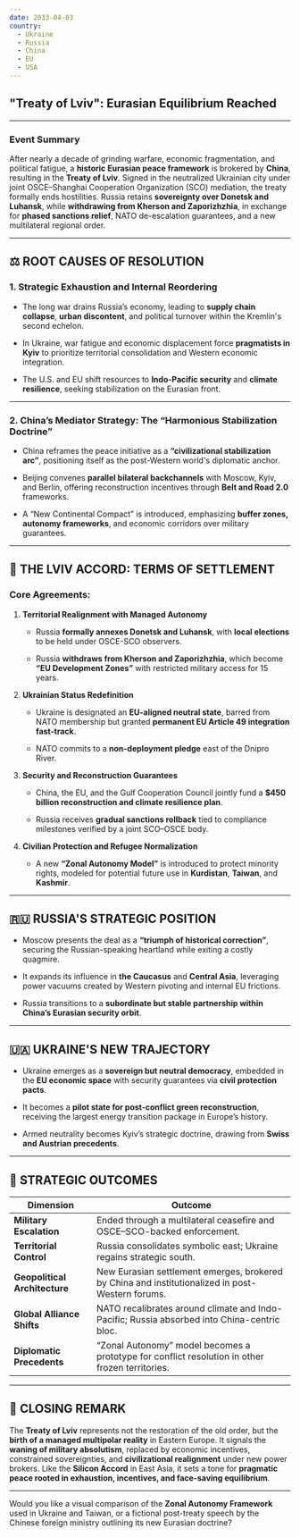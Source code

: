 ```yaml
---
date: 2033-04-03
country:
  - Ukraine
  - Russia
  - China
  - EU
  - USA
---
```

## **"Treaty of Lviv": Eurasian Equilibrium Reached**

---

### **Event Summary**

After nearly a decade of grinding warfare, economic fragmentation, and political fatigue, a **historic Eurasian peace framework** is brokered by **China**, resulting in the **Treaty of Lviv**. Signed in the neutralized Ukrainian city under joint OSCE–Shanghai Cooperation Organization (SCO) mediation, the treaty formally ends hostilities. Russia retains **sovereignty over Donetsk and Luhansk**, while **withdrawing from Kherson and Zaporizhzhia**, in exchange for **phased sanctions relief**, NATO de-escalation guarantees, and a new multilateral regional order.

---

## ⚖️ ROOT CAUSES OF RESOLUTION

### **1. Strategic Exhaustion and Internal Reordering**

- The long war drains Russia’s economy, leading to **supply chain collapse**, **urban discontent**, and political turnover within the Kremlin's second echelon.
    
- In Ukraine, war fatigue and economic displacement force **pragmatists in Kyiv** to prioritize territorial consolidation and Western economic integration.
    
- The U.S. and EU shift resources to **Indo-Pacific security** and **climate resilience**, seeking stabilization on the Eurasian front.
    

---

### **2. China’s Mediator Strategy: The “Harmonious Stabilization Doctrine”**

- China reframes the peace initiative as a **“civilizational stabilization arc”**, positioning itself as the post-Western world's diplomatic anchor.
    
- Beijing convenes **parallel bilateral backchannels** with Moscow, Kyiv, and Berlin, offering reconstruction incentives through **Belt and Road 2.0** frameworks.
    
- A “New Continental Compact” is introduced, emphasizing **buffer zones, autonomy frameworks**, and economic corridors over military guarantees.
    

---

## 📜 THE LVIV ACCORD: TERMS OF SETTLEMENT

### **Core Agreements:**

1. **Territorial Realignment with Managed Autonomy**
    
    - Russia **formally annexes Donetsk and Luhansk**, with **local elections** to be held under OSCE-SCO observers.
        
    - Russia **withdraws from Kherson and Zaporizhzhia**, which become **“EU Development Zones”** with restricted military access for 15 years.
        
2. **Ukrainian Status Redefinition**
    
    - Ukraine is designated an **EU-aligned neutral state**, barred from NATO membership but granted **permanent EU Article 49 integration fast-track**.
        
    - NATO commits to a **non-deployment pledge** east of the Dnipro River.
        
3. **Security and Reconstruction Guarantees**
    
    - China, the EU, and the Gulf Cooperation Council jointly fund a **$450 billion reconstruction and climate resilience plan**.
        
    - Russia receives **gradual sanctions rollback** tied to compliance milestones verified by a joint SCO–OSCE body.
        
4. **Civilian Protection and Refugee Normalization**
    
    - A new **“Zonal Autonomy Model”** is introduced to protect minority rights, modeled for potential future use in **Kurdistan**, **Taiwan**, and **Kashmir**.
        

---

## 🇷🇺 RUSSIA'S STRATEGIC POSITION

- Moscow presents the deal as a **“triumph of historical correction”**, securing the Russian-speaking heartland while exiting a costly quagmire.
    
- It expands its influence in **the Caucasus** and **Central Asia**, leveraging power vacuums created by Western pivoting and internal EU frictions.
    
- Russia transitions to a **subordinate but stable partnership within China’s Eurasian security orbit**.
    

---

## 🇺🇦 UKRAINE'S NEW TRAJECTORY

- Ukraine emerges as a **sovereign but neutral democracy**, embedded in the **EU economic space** with security guarantees via **civil protection pacts**.
    
- It becomes a **pilot state for post-conflict green reconstruction**, receiving the largest energy transition package in Europe’s history.
    
- Armed neutrality becomes Kyiv’s strategic doctrine, drawing from **Swiss and Austrian precedents**.
    

---

## 🧠 STRATEGIC OUTCOMES

|Dimension|Outcome|
|---|---|
|**Military Escalation**|Ended through a multilateral ceasefire and OSCE–SCO-backed enforcement.|
|**Territorial Control**|Russia consolidates symbolic east; Ukraine regains strategic south.|
|**Geopolitical Architecture**|New Eurasian settlement emerges, brokered by China and institutionalized in post-Western forums.|
|**Global Alliance Shifts**|NATO recalibrates around climate and Indo-Pacific; Russia absorbed into China-centric bloc.|
|**Diplomatic Precedents**|“Zonal Autonomy” model becomes a prototype for conflict resolution in other frozen territories.|

---

## 📌 CLOSING REMARK

The **Treaty of Lviv** represents not the restoration of the old order, but the **birth of a managed multipolar reality** in Eastern Europe. It signals the **waning of military absolutism**, replaced by economic incentives, constrained sovereignties, and **civilizational realignment** under new power brokers. Like the **Silicon Accord** in East Asia, it sets a tone for **pragmatic peace rooted in exhaustion, incentives, and face-saving equilibrium**.

---

Would you like a visual comparison of the **Zonal Autonomy Framework** used in Ukraine and Taiwan, or a fictional post-treaty speech by the Chinese foreign ministry outlining its new Eurasian doctrine?